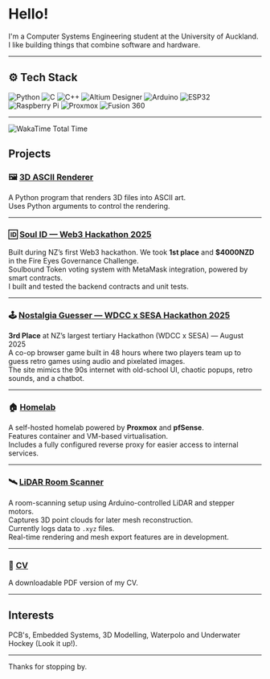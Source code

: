 
# Hello!

I'm a Computer Systems Engineering student at the University of Auckland. I like building things that combine software and hardware.

---

## ⚙️ Tech Stack

<p>
  <img src="https://img.shields.io/badge/Python-3776AB?style=for-the-badge&logo=python&logoColor=white" alt="Python" />
  <img src="https://img.shields.io/badge/C-00599C?style=for-the-badge&logo=c&logoColor=white" alt="C" />
  <img src="https://img.shields.io/badge/C++-00599C?style=for-the-badge&logo=c%2B%2B&logoColor=white" alt="C++" />
  <img src="https://img.shields.io/badge/Altium_Designer-A5915F?style=for-the-badge&logo=altiumdesigner&logoColor=white" alt="Altium Designer" />
  <img src="https://img.shields.io/badge/Arduino-00979D?style=for-the-badge&logo=arduino&logoColor=white" alt="Arduino" />
  <img src="https://img.shields.io/badge/ESP32-3C3C3C?style=for-the-badge&logo=espressif&logoColor=white" alt="ESP32" />
  <img src="https://img.shields.io/badge/Raspberry%20Pi-C51A4A?style=for-the-badge&logo=raspberrypi&logoColor=white" alt="Raspberry Pi" />
  <img src="https://img.shields.io/badge/Proxmox-E57000?style=for-the-badge&logo=proxmox&logoColor=white" alt="Proxmox" />
  <img src="https://img.shields.io/badge/Fusion%20360-FF6C37?style=for-the-badge&logo=autodesk&logoColor=white" alt="Fusion 360" />
</p>

---
![WakaTime Total Time](https://github-readme-stats-taupe-five-70.vercel.app/api/wakatime?username=ivanfnz&range=all_time&layout=compact&theme=dark&show_icons=true)

## Projects

### 🖼️ [3D ASCII Renderer](https://github.com/ivanf-nz/3d-ascii-renderer)  
A Python program that renders 3D files into ASCII art.  
Uses Python arguments to control the rendering.

---

### 🆔 [Soul ID — Web3 Hackathon 2025](https://github.com/se-camus/2025-web3-hackathon)  
Built during NZ’s first Web3 hackathon. We took **1st place** and **$4000NZD** in the Fire Eyes Governance Challenge.  
Soulbound Token voting system with MetaMask integration, powered by smart contracts.  
I built and tested the backend contracts and unit tests.

---

### 🕹️ [Nostalgia Guesser — WDCC x SESA Hackathon 2025](https://github.com/HJColinKim/2025-WDCCxSESA-SoulID)  
**3rd Place** at NZ’s largest tertiary Hackathon (WDCC x SESA) — August 2025  
A co-op browser game built in 48 hours where two players team up to guess retro games using audio and pixelated images.  
The site mimics the 90s internet with old-school UI, chaotic popups, retro sounds, and a chatbot. 

---

### 🏠 [Homelab](https://github.com/ivanf-nz/homelab)  
A self-hosted homelab powered by **Proxmox** and **pfSense**.  
Features container and VM-based virtualisation.  
Includes a fully configured reverse proxy for easier access to internal services.

---

### 🛰️ [LiDAR Room Scanner](https://github.com/ivanf-nz/LiDAR-room-scanner)  
A room-scanning setup using Arduino-controlled LiDAR and stepper motors.  
Captures 3D point clouds for later mesh reconstruction.  
Currently logs data to `.xyz` files.  
Real-time rendering and mesh export features are in development.

---

### 📄 [CV](https://github.com/ivanf-nz/career-public/blob/main/Ivan%20Fateev%20CV.pdf)  
A downloadable PDF version of my CV.

---

## Interests

PCB's, Embedded Systems, 3D Modelling, Waterpolo and Underwater Hockey (Look it up!).

---

Thanks for stopping by.
